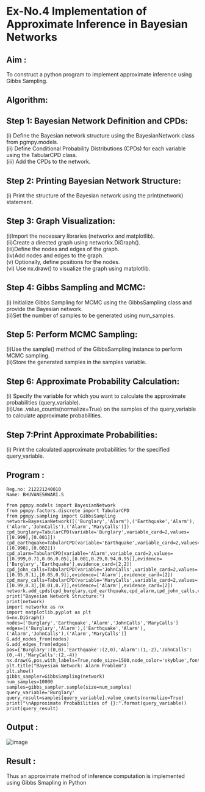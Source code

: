 # Ex-No.4 Implementation of Approximate Inference in Bayesian Networks
## Aim : 
   To construct a python program to implement approximate inference using Gibbs Sampling.

## Algorithm:
## Step 1: Bayesian Network Definition and CPDs:<br>
(i) Define the Bayesian network structure using the BayesianNetwork class from pgmpy.models.<br>
(ii) Define Conditional Probability Distributions (CPDs) for each variable using the TabularCPD class.<br>
(iii) Add the CPDs to the network.<br>

## Step 2: Printing Bayesian Network Structure:<br>
(i) Print the structure of the Bayesian network using the print(network) statement.

## Step 3: Graph Visualization:<br>

(i)Import the necessary libraries (networkx and matplotlib).<br>
(ii)Create a directed graph using networkx.DiGraph().<br>
(iii)Define the nodes and edges of the graph.<br>
(iv)Add nodes and edges to the graph.<br>
(v) Optionally, define positions for the nodes.<br>
(vi) Use nx.draw() to visualize the graph using matplotlib.<br>

## Step 4: Gibbs Sampling and MCMC:<br>

(i) Initialize Gibbs Sampling for MCMC using the GibbsSampling class and provide the Bayesian network.<br>
(ii)Set the number of samples to be generated using num_samples.<br>

## Step 5: Perform MCMC Sampling:<br>

(i)Use the sample() method of the GibbsSampling instance to perform MCMC sampling.<br>
(ii)Store the generated samples in the samples variable.<br>

## Step 6: Approximate Probability Calculation:<br>

(i) Specify the variable for which you want to calculate the approximate probabilities (query_variable).<br>
(ii)Use .value_counts(normalize=True) on the samples of the query_variable to calculate approximate probabilities.<br>

## Step 7:Print Approximate Probabilities:
(i) Print the calculated approximate probabilities for the specified query_variable.<br>

## Program :
```
Reg.no: 212221240010
Name: BHUVANESHWARI.S

from pgmpy.models import BayesianNetwork
from pgmpy.factors.discrete import TabularCPD
from pgmpy.sampling import GibbsSampling
network=BayesianNetwork([('Burglary','Alarm'),('Earthquake','Alarm'),('Alarm','JohnCalls'),('Alarm','MaryCalls')])
cpd_burglary=TabularCPD(variable='Burglary',variable_card=2,values=[[0.999],[0.001]])
cpd_earthquake=TabularCPD(variable='Earthquake',variable_card=2,values=[[0.998],[0.002]])
cpd_alarm=TabularCPD(variable='Alarm',variable_card=2,values=[[0.999,0.71,0.06,0.05],[0.001,0.29,0.94,0.95]],evidence=['Burglary','Earthquake'],evidence_card=[2,2])
cpd_john_calls=TabularCPD(variable='JohnCalls',variable_card=2,values=[[0.95,0.1],[0.05,0.9]],evidence=['Alarm'],evidence_card=[2])
cpd_mary_calls=TabularCPD(variable='MaryCalls',variable_card=2,values=[[0.99,0.3],[0.01,0.7]],evidence=['Alarm'],evidence_card=[2])
network.add_cpds(cpd_burglary,cpd_earthquake,cpd_alarm,cpd_john_calls,cpd_mary_calls)
print("Bayesian Network Structure:")
print(network)
import networkx as nx
import matplotlib.pyplot as plt
G=nx.DiGraph()
nodes=['Burglary','Earthquake','Alarm','JohnCalls','MaryCalls']
edges=[('Burglary','Alarm'),('Earthquake','Alarm'),('Alarm','JohnCalls'),('Alarm','MaryCalls')]
G.add_nodes_from(nodes)
G.add_edges_from(edges)
pos={'Burglary':(0,0),'Earthquake':(2,0),'Alarm':(1,-2),'JohnCalls':(0,-4),'MaryCalls':(2,-4)}
nx.draw(G,pos,with_labels=True,node_size=1500,node_color='skyblue',font_size=10,font_weight='bold',arrowsize=20)
plt.title("Bayesian Network: Alarm Problem")
plt.show()
gibbs_sampler=GibbsSampling(network)
num_samples=10000
samples=gibbs_sampler.sample(size=num_samples)
query_variable='Burglary'
query_result=samples[query_variable].value_counts(normalize=True)
print("\nApproximate Probabilities of {}:".format(query_variable))
print(query_result)
```

## Output :
![image](https://github.com/Bhuvaneshwari-2003/Ex-No.-4--Implementation-of-Approximate-Inference-in-Bayesian-Networks/assets/94828604/f4f59ac1-c4eb-45e4-bed1-ed06c6f23e51)

## Result : 
Thus an approximate method of inference computation is implemented using Gibbs Smapling in Python
